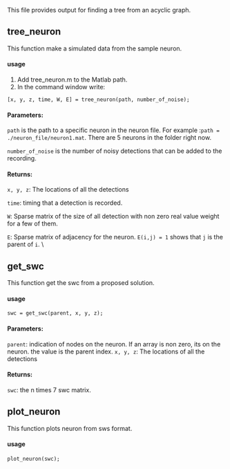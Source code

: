 This file provides output for finding a tree from an acyclic graph.

## tree_neuron
This function make a simulated data from the sample neuron.

#### usage
1) Add tree_neuron.m to the Matlab path.
2) In the command window write:
```
[x, y, z, time, W, E] = tree_neuron(path, number_of_noise);
```

#### Parameters:
`path` is the path to a specific neuron in the neuron file. For example :`path = ./neuron_file/neuron1.mat`. There are 5 neurons in the folder right now.

`number_of_noise` is the number of noisy detections that can be added to the recording.

#### Returns:

`x, y, z`: The locations of all the detections

`time`: timing that a detection is recorded.

`W`: Sparse matrix of the size of all detection with non zero real value weight for a few of them.

`E`:  Sparse matrix of adjacency for the neuron. `E(i,j) = 1` shows that `j` is the parent of `i`. \

## get_swc
This function get the swc from a proposed solution.

#### usage
```
swc = get_swc(parent, x, y, z);
```
#### Parameters:
`parent`: indication of nodes on the neuron. If an array is non zero, its on the neuron. the value is the parent index.
`x, y, z`: The locations of all the detections

#### Returns:
`swc`: the n times 7 swc matrix.

## plot_neuron
This function plots neuron from sws format.

#### usage
```
plot_neuron(swc);
```
